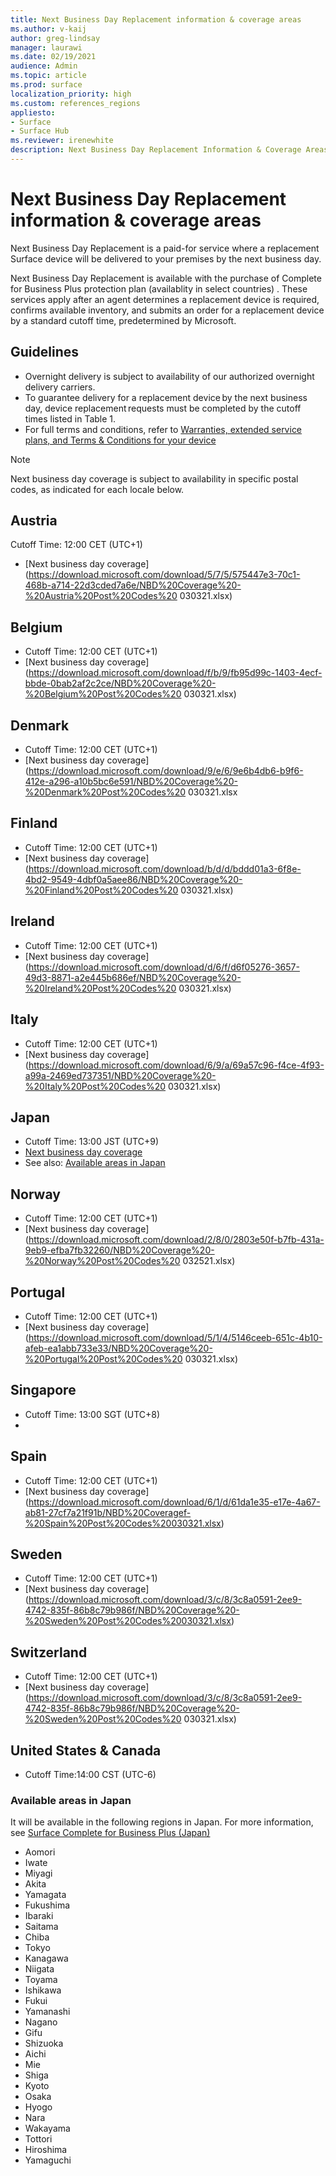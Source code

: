 ```yaml
---
title: Next Business Day Replacement information & coverage areas
ms.author: v-kaij
author: greg-lindsay
manager: laurawi
ms.date: 02/19/2021
audience: Admin
ms.topic: article
ms.prod: surface
localization_priority: high
ms.custom: references_regions
appliesto:
- Surface
- Surface Hub
ms.reviewer: irenewhite
description: Next Business Day Replacement Information & Coverage Areas.
---
```


# Next Business Day Replacement information & coverage areas

Next Business Day Replacement is a paid-for service where a replacement Surface device will be delivered to your premises by the next business day. 

Next Business Day Replacement is available with the purchase of Complete for Business Plus protection plan (availablity in select countries) . These services apply after an agent determines a replacement device is required, confirms available inventory, and submits an order for a replacement device by a standard cutoff time, predetermined by Microsoft. 

## Guidelines

- Overnight delivery is subject to availability of our authorized overnight delivery carriers.
- To guarantee delivery for a replacement device by the next business day, device replacement requests must be completed by the cutoff times listed in Table 1. 
- For full terms and conditions, refer to 
[Warranties, extended service plans, and Terms & Conditions for your device](https://support.microsoft.com/topic/warranties-extended-service-plans-and-terms-conditions-for-your-device-eedf7a23-84a7-1a47-480b-0e10503eedf5)

> [!NOTE]
> Next business day coverage is subject to availability in specific postal codes, as indicated for each locale below.

## Austria

Cutoff Time: 12:00 CET (UTC+1)

- [Next business day coverage](https://download.microsoft.com/download/5/7/5/575447e3-70c1-468b-a714-22d3cded7a6e/NBD%20Coverage%20-%20Austria%20Post%20Codes%20 030321.xlsx)

## Belgium

- Cutoff Time: 12:00 CET (UTC+1)
- [Next business day coverage] (https://download.microsoft.com/download/f/b/9/fb95d99c-1403-4ecf-bbde-0bab2af2c2ce/NBD%20Coverage%20-%20Belgium%20Post%20Codes%20 030321.xlsx)

## Denmark 

-  Cutoff Time: 12:00 CET (UTC+1) 
- [Next business day coverage] (https://download.microsoft.com/download/9/e/6/9e6b4db6-b9f6-412e-a296-a10b5bc6e591/NBD%20Coverage%20-%20Denmark%20Post%20Codes%20 030321.xlsx

## Finland

- Cutoff Time: 12:00 CET (UTC+1)
- [Next business day coverage] (https://download.microsoft.com/download/b/d/d/bddd01a3-6f8e-4bd2-9549-4dbf0a5aee86/NBD%20Coverage%20-%20Finland%20Post%20Codes%20 030321.xlsx)

## Ireland

- Cutoff Time: 12:00 CET (UTC+1)
- [Next business day coverage] (https://download.microsoft.com/download/d/6/f/d6f05276-3657-49d3-8871-a2e445b686ef/NBD%20Coverage%20-%20Ireland%20Post%20Codes%20 030321.xlsx)

## Italy

- Cutoff Time: 12:00 CET (UTC+1)
- [Next business day coverage] (https://download.microsoft.com/download/6/9/a/69a57c96-f4ce-4f93-a99a-2469ed737351/NBD%20Coverage%20-%20Italy%20Post%20Codes%20 030321.xlsx)

## Japan

- Cutoff Time: 13:00 JST (UTC+9)
- [Next business day coverage](https://cdn.techcommunity.microsoft.com/assets/Surface/jp-next-day-replace-surface.pdf)
- See also: [Available areas in Japan](#available-areas-in-japan)

## Norway

- Cutoff Time: 12:00 CET (UTC+1)
- [Next business day coverage](https://download.microsoft.com/download/2/8/0/2803e50f-b7fb-431a-9eb9-efba7fb32260/NBD%20Coverage%20-%20Norway%20Post%20Codes%20 032521.xlsx)

## Portugal

- Cutoff Time: 12:00 CET (UTC+1)
- [Next business day coverage] (https://download.microsoft.com/download/5/1/4/5146ceeb-651c-4b10-afeb-ea1abb733e33/NBD%20Coverage%20-%20Portugal%20Post%20Codes%20 030321.xlsx)

## Singapore

- Cutoff Time: 13:00 SGT (UTC+8)
- 
## Spain

- Cutoff Time: 12:00 CET (UTC+1)
- [Next business day coverage] (https://download.microsoft.com/download/6/1/d/61da1e35-e17e-4a67-ab81-27cf7a21f91b/NBD%20Coveragef-%20Spain%20Post%20Codes%20030321.xlsx)

## Sweden

- Cutoff Time: 12:00 CET (UTC+1)
- [Next business day coverage] (https://download.microsoft.com/download/3/c/8/3c8a0591-2ee9-4742-835f-86b8c79b986f/NBD%20Coverage%20-%20Sweden%20Post%20Codes%20030321.xlsx)

## Switzerland

- Cutoff Time: 12:00 CET (UTC+1)
- [Next business day coverage] (https://download.microsoft.com/download/3/c/8/3c8a0591-2ee9-4742-835f-86b8c79b986f/NBD%20Coverage%20-%20Sweden%20Post%20Codes%20 030321.xlsx)

## United States & Canada

- Cutoff Time:14:00 CST (UTC-6)


### Available areas in Japan 

It will be available in the following regions in Japan. For more information, see [Surface Complete for Business Plus (Japan)](https://cdn.techcommunity.microsoft.com/assets/Surface/jp-next-day-replace-surface.pdf)

- Aomori
- Iwate
- Miyagi
- Akita
- Yamagata
- Fukushima
- Ibaraki
- Saitama
- Chiba
- Tokyo
- Kanagawa
- Niigata
- Toyama
- Ishikawa
- Fukui
- Yamanashi
- Nagano
- Gifu
- Shizuoka
- Aichi
- Mie
- Shiga
- Kyoto
- Osaka
- Hyogo
- Nara
- Wakayama
- Tottori
- Hiroshima
- Yamaguchi

